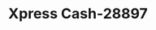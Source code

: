 ---
f_zip-code: 98823
f_state-code: WA
title: Xpress Cash-28897
f_phone: 509-754-5100
f_city-only: Ephrata
f_address: 1115 Basin Street Sw Ephrata
f_location-unique-id: '28897'
slug: xpress-cash-28897
updated-on: '2024-05-30T13:46:58.046Z'
created-on: '2024-05-30T13:36:59.803Z'
published-on: '2024-05-30T13:54:32.469Z'
f_city-state: cms/city/ephrata-wa.md
f_company: cms/company/xpress-cash.md
f_state: cms/state/washington.md
layout: '[payday-loan].html'
tags: payday-loan
---
